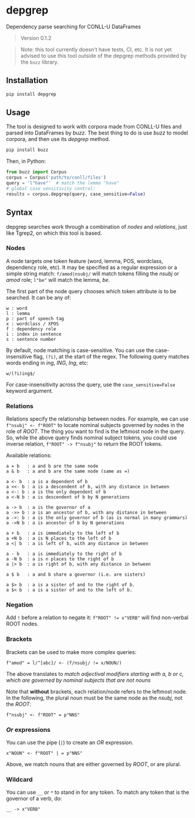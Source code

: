 # depgrep

Dependency parse searching for CONLL-U DataFrames

<!--- Don't edit the version line below manually. Let bump2version do it for you. -->
> Version 0.1.2

> Note: this tool currently doesn't have tests, CI, etc. It is not yet advised to use this tool outside of the depgrep methods provided by the `buzz` library.

## Installation

```bash
pip install depgrep
```

## Usage

The tool is designed to work with corpora made from CONLL-U files and parsed into DataFrames by *buzz*. The best thing to do is use *buzz* to model corpora, and then use its *depgrep* method.

```bash
pip install buzz
```

Then, in Python:

```python
from buzz import Corpus
corpus = Corpus('path/to/conll/files')
query = 'l"have"'  # match the lemma "have"
# global case sensitivity control:
results = corpus.depgrep(query, case_sensitive=False)
```

## Syntax

depgrep searches work through a combination of *nodes* and *relations*, just like Tgrep2, on which this tool is based.

### Nodes

A node targets one token feature (word, lemma, POS, wordclass, dependency role, etc). It may be specified as a regular expression or a simple string match: `f/amod|nsubj/` will match tokens filling the *nsubj* or *amod* role; `l"be"` will match the lemma, *be*.

The first part of the node query chooses which token attribute is to be searched. It can be any of:

```
w : word
l : lemma
p : part of speech tag
x : wordclass / XPOS
f : dependency role
i : index in sentence
s : sentence number
```

By default, node matching is case-sensitive. You can use the case-insensitive flag, `(?i)`, at the start of the regex. The following query matches words ending in *ing*, *ING*, *Ing*, etc:

```
w/(?i)ing$/
```

For case-insensitivity across the query, use the `case_sensitive=False` keyword argument.

### Relations

Relations specify the relationship between nodes. For example, we can use `f"nsubj" <- f"ROOT"` to locate nominal subjects governed by nodes in the role of *ROOT*. The thing you want to find is the leftmost node in the query. So, while the above query finds nominal subject tokens, you could use inverse relation, `f"ROOT" -> f"nsubj"` to return the ROOT tokens.

Available relations:

```
a = b   : a and b are the same node
a & b   : a and b are the same node (same as =)

a <- b  : a is a dependent of b
a <<- b : a is a descendent of b, with any distance in between
a <-: b : a is the only dependent of b
a <-N b : a is descendent of b by N generations

a -> b  : a is the governor of a
a ->> b : a is an ancestor of b, with any distance in between
a ->: b : a is the only governor of b (as is normal in many grammars)
a ->N b : a is ancestor of b by N generations

a + b   : a is immediately to the left of b
a +N b  : a is N places to the left of b
a <| b  : a is left of b, with any distance in between

a - b   : a is immediately to the right of b
a -N b  : a is n places to the right of b
a |> b  : a is right of b, with any distance in between

a $ b   : a and b share a governor (i.e. are sisters)

a $> b  : a is a sister of and to the right of b.
a $< b  : a is a sister of and to the left of b.

```

### Negation

Add `!` before a relation to negate it: `f"ROOT" != x"VERB"` will find non-verbal ROOT nodes.

### Brackets

Brackets can be used to make more complex queries:

```
f"amod" = l/^[abc]/ <- (f/nsubj/ != x/NOUN/)
```

The above translates to *match adjectival modifiers starting with a, b or c, which are governed by nominal subjects that are not nouns*

Note that **without** brackets, each relation/node refers to the leftmost node. In the following, the plural noun must be the same node as the *nsubj*, not the *ROOT*:

```
f"nsubj" <- f"ROOT" = p"NNS"
```

### *Or* expressions

You can use the pipe (`|`) to create an *OR* expression.

```
x"NOUN" <- f"ROOT" | = p"NNS"
```

Above, we match nouns that are either governed by *ROOT*, or are plural.

### Wildcard

You can use `__` or `*` to stand in for any token. To match any token that is the governor of a verb, do:

```
__ -> x"VERB"
```
